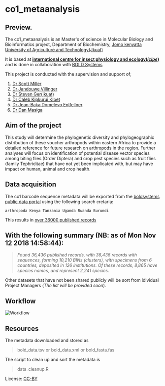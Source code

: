 # co1_metaanalysis

## Preview.
The co1_metaanalysis is an Master's of science in Molecular Biology and Bioinformatics project, Department of Biochemistry, [Jomo kenyatta University of Agriculture and Technology(Jkuat)](http://www.jkuat.ac.ke/)

It is based at **[international centre for insect physiology and ecology(_icipe_)](http://www.icipe.org/)** and is done in collaboration with [BOLD Systems](http://www.boldsystems.org/)

This project is conducted with the supervision and support of;
1. [Dr Scott Miller](https://entomology.si.edu/StaffPages/MillerS.html)
2. [Dr Jandouwe Villinger](http://www.icipe.org/about/staff/jandouwe-villinger)
3. [Dr Steven Ger(jkuat)](https://scholar.google.com/citations?user=Qdp8yCsAAAAJ&hl=en)
4. [Dr Caleb Kipkurui Kibet](https://github.com/kipkurui)
5. [Dr Jean-Baka Domelevo Entfellner](https://github.com/jean-baka)
6. [Dr Dan Masiga](http://www.icipe.org/about/staff/daniel-masiga)

## Aim of the project

This study will determine the phylogenetic diversity and phylogeographic distribution of these voucher arthropods within eastern Africa to provide a detailed reference for future research on arthropods in the region.
Further analyses will focus on identification of potential disease vector species among biting flies (Order Diptera) and crop pest species such as fruit flies (family Tephriditae) that have not yet been implicated with, but may have impact on human, animal and crop health.

## Data acquisition
The co1 barcode sequence metadata will be exported from the [boldsystems public data portal](http://www.boldsystems.org/index.php/Public_BINSearch?searchtype=records) using the following search cretaria:
```
arthropoda Kenya Tanzania Uganda Rwanda Burundi
```
 This results in [over 36000 published records](http://www.boldsystems.org/index.php/Public_SearchTerms)

With the following summary (NB: as of Mon Nov 12 2018 14:58:44):
---
>_Found 36,436 published records, with 36,436 records with sequences, forming 10,210 BINs (clusters), with specimens from 6 countries, deposited in 126 institutions._
>_Of these records, 8,865 have species names, and represent 2,241 species._

Other datasets that have not been shared publicly will be sort from idividual Project Managers (_The list will be provided soon_).

## Workflow
![Workflow](/home/kibet/bioinformatics/github/co1_metaanalysis/workflow.png)

## Resources
The metadata downloaded and stored as
>bold_data.tsv
or
>bold_data.xml
or
>bold_fasta.fas

The script to clean up and sort the metadata is
>data_cleanup.R

License: [CC-BY](https://creativecommons.org/licenses/by/3.0/)
